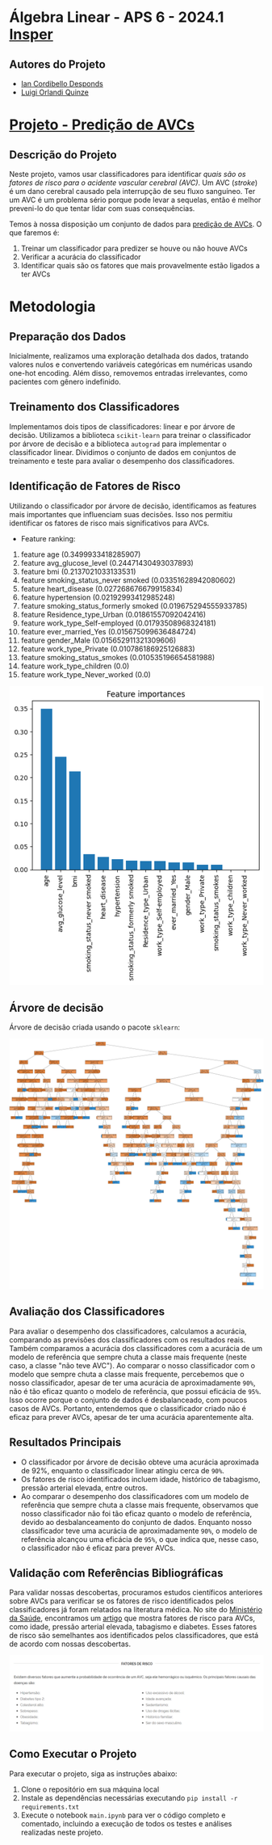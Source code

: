 # Álgebra Linear - APS 6 - 2024.1 [Insper](https://www.insper.edu.br/pt/home)

## Autores do Projeto
- [Ian Cordibello Desponds](https://github.com/iancdesponds)
- [Luigi Orlandi Quinze](https://github.com/guizin-15)

# [Projeto - Predição de AVCs](https://github.com/iancdesponds/algebra-linear-predicao-avc)

## Descrição do Projeto
Neste projeto, vamos usar classificadores para identificar *quais são os fatores de risco para o acidente vascular cerebral (AVC)*. Um AVC (*stroke*) é um dano cerebral causado pela interrupção de seu fluxo sanguíneo. Ter um AVC é um problema sério porque pode levar a sequelas, então é melhor preveni-lo do que tentar lidar com suas consequências.

Temos à nossa disposição um conjunto de dados para [predição de AVCs](https://www.kaggle.com/datasets/fedesoriano/stroke-prediction-dataset). O que faremos é:

1. Treinar um classificador para predizer se houve ou não houve AVCs
1. Verificar a acurácia do classificador
1. Identificar quais são os fatores que mais provavelmente estão ligados a ter AVCs



# Metodologia
## Preparação dos Dados
Inicialmente, realizamos uma exploração detalhada dos dados, tratando valores nulos e convertendo variáveis categóricas em numéricas usando one-hot encoding. Além disso, removemos entradas irrelevantes, como pacientes com gênero indefinido.

## Treinamento dos Classificadores
Implementamos dois tipos de classificadores: linear e por árvore de decisão. Utilizamos a biblioteca `scikit-learn` para treinar o classificador por árvore de decisão e a biblioteca `autograd` para implementar o classificador linear. Dividimos o conjunto de dados em conjuntos de treinamento e teste para avaliar o desempenho dos classificadores.

## Identificação de Fatores de Risco
Utilizando o classificador por árvore de decisão, identificamos as features mais importantes que influenciam suas decisões. Isso nos permitiu identificar os fatores de risco mais significativos para AVCs.
- Feature ranking:
1. feature age (0.3499933418285907)
2. feature avg_glucose_level (0.24471430493037893)
3. feature bmi (0.2137021033133531)
4. feature smoking_status_never smoked (0.03351628942080602)
5. feature heart_disease (0.027268676679915834)
6. feature hypertension (0.02192993412985248)
7. feature smoking_status_formerly smoked (0.019675294555933785)
8. feature Residence_type_Urban (0.01861557092042416)
9. feature work_type_Self-employed (0.01793508968324181)
10. feature ever_married_Yes (0.015675099636484724)
11. feature gender_Male (0.015652911321309606)
12. feature work_type_Private (0.010786186925126883)
13. feature smoking_status_smokes (0.010535196654581988)
14. feature work_type_children (0.0)
15. feature work_type_Never_worked (0.0)

<img src="data/feature_ranking.png">

## Árvore de decisão
Árvore de decisão criada usando o pacote `sklearn`:

<img src="data/decision_tree.png/">
                

## Avaliação dos Classificadores
Para avaliar o desempenho dos classificadores, calculamos a acurácia, comparando as previsões dos classificadores com os resultados reais. Também comparamos a acurácia dos classificadores com a acurácia de um modelo de referência que sempre chuta a classe mais frequente (neste caso, a classe "não teve AVC").
Ao comparar o nosso classificador com o modelo que sempre chuta a classe mais frequente, percebemos que o nosso classificador, apesar de ter uma acurácia de aproximadamente `90%`, não é tão eficaz quanto o modelo de referência, que possui eficácia de `95%`. Isso ocorre porque o conjunto de dados é desbalanceado, com poucos casos de AVCs. Portanto, entendemos que o classificador criado não é eficaz para prever AVCs, apesar de ter uma acurácia aparentemente alta.

## Resultados Principais
- O classificador por árvore de decisão obteve uma acurácia aproximada de 92%, enquanto o classificador linear atingiu cerca de `90%`.
- Os fatores de risco identificados incluem idade, histórico de tabagismo, pressão arterial elevada, entre outros.
- Ao comparar o desempenho dos classificadores com um modelo de referência que sempre chuta a classe mais frequente, observamos que nosso classificador não foi tão eficaz quanto o modelo de referência, devido ao desbalanceamento do conjunto de dados. Enquanto nosso classificador teve uma acurácia de aproximadamente `90%`, o modelo de referência alcançou uma eficácia de `95%`, o que indica que, nesse caso, o classificador não é eficaz para prever AVCs.

## Validação com Referências Bibliográficas
Para validar nossas descobertas, procuramos estudos científicos anteriores sobre AVCs para verificar se os fatores de risco identificados pelos classificadores já foram relatados na literatura médica.
No site do [Ministério da Saúde](https://www.gov.br/saude/pt-br), encontramos um [artigo](https://www.gov.br/saude/pt-br/assuntos/saude-de-a-a-z/a/avc) que mostra fatores de risco para AVCs, como idade, pressão arterial elevada, tabagismo e diabetes. Esses fatores de risco são semelhantes aos identificados pelos classificadores, que está de acordo com nossas descobertas.

<img src="data/ministerio_da_saude.png">

## Como Executar o Projeto
Para executar o projeto, siga as instruções abaixo:
1. Clone o repositório em sua máquina local
1. Instale as dependências necessárias executando `pip install -r requirements.txt`
1. Execute o notebook `main.ipynb` para ver o código completo e comentado, incluindo a execução de todos os testes e análises realizadas neste projeto.
